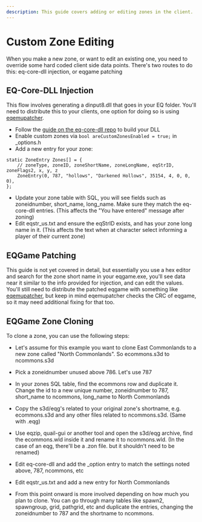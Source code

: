 ```yaml
---
description: This guide covers adding or editing zones in the client.
---
```


# Custom Zone Editing

When you make a new zone, or want to edit an existing one, you need to override some hard coded client side data points. There's two routes to do this: eq-core-dll injection, or eqgame patching

## EQ-Core-DLL Injection

This flow involves generating a dinput8.dll that goes in your EQ folder. You'll need to distribute this to your clients, one option for doing so is using [eqemupatcher](https://github.com/xackery/eqemupatcher).


- Follow the [guide on the eq-core-dll repo](https://github.com/xackery/eq-core-dll/) to build your DLL
- Enable custom zones via `bool areCustomZonesEnabled = true;` in _options.h
- Add a new entry for your zone:
```
static ZoneEntry Zones[] = {
    // zoneType, zoneID, zoneShortName, zoneLongName, eqStrID, zoneFlags2, x, y, z
    ZoneEntry(0, 787, "hollows", "Darkened Hollows", 35154, 4, 0, 0, 0),
};
```
- Update your zone table with SQL, you will see fields such as zoneidnumber, short_name, long_name. Make sure they match the eq-core-dll entries. (This affects the "You have entered" message after zoning)
- Edit eqstr_us.txt and ensure the eqStrID exists, and has your zone long name in it. (This affects the text when at character select informing a player of their current zone)

## EQGame Patching

This guide is not yet covered in detail, but essentially you use a hex editor and search for the zone short name in your eqgame.exe, you'll see data near it similar to the info provided for injection, and can edit the values. You'll still need to distribute the patched eqgame with something like [eqemupatcher](https://github.com/xackery/eqemupatcher), but keep in mind eqemupatcher checks the CRC of eqgame, so it may need additional fixing for that too.  

## EQGame Zone Cloning

To clone a zone, you can use the following steps:
- Let's assume for this example you want to clone East Commonlands to a new zone called "North Commonlands". So ecommons.s3d to ncommons.s3d

- Pick a zoneidnumber unused above 786. Let's use 787

- In your zones SQL table, find the ecommons row and duplicate it. Change the id to a new unique number, zoneidnumber to 787, short_name to ncommons, long_name to North Commonlands

- Copy the s3d/eqg's related to your original zone's shortname, e.g. ecommons.s3d and any other files related to ncommons.s3d. (Same with .eqg)

- Use eqzip, quail-gui or another tool and open the s3d/eqg archive, find the ecommons.wld inside it and rename it to ncommons.wld. (In the case of an eqg, there'll be a .zon file. but it shouldn't need to be renamed)

- Edit eq-core-dll and add the _option entry to match the settings noted above, 787, ncommons, etc

- Edit eqstr_us.txt and add a new entry for North Commonlands 

- From this point onward is more involved depending on how much you plan to clone. You can go through many tables like spawn2, spawngroup, grid, pathgrid, etc and duplicate the entries, changing the zoneidnumber to 787 and the shortname to ncommons. 